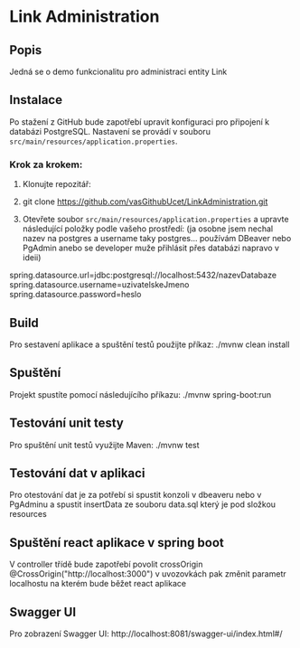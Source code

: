 # Link Administration

## Popis
Jedná se o demo funkcionalitu pro administraci entity Link 

## Instalace
Po stažení z GitHub bude zapotřebí upravit konfiguraci pro připojení k databázi PostgreSQL. Nastavení se provádí v souboru `src/main/resources/application.properties`.  


### Krok za krokem:
1. Klonujte repozitář:
2. git clone https://github.com/vasGithubUcet/LinkAdministration.git

3. Otevřete soubor `src/main/resources/application.properties` a upravte následující položky podle vašeho prostředí:
   (ja osobne jsem nechal nazev na postgres a username taky postgres... používám DBeaver nebo PgAdmin anebo se developer muže přihlásit přes databázi napravo v ideii)

spring.datasource.url=jdbc:postgresql://localhost:5432/nazevDatabaze  
spring.datasource.username=uzivatelskeJmeno  
spring.datasource.password=heslo

## Build
Pro sestavení aplikace a spuštění testů použijte příkaz:
./mvnw clean install


## Spuštění
Projekt spustíte pomocí následujícího příkazu:
./mvnw spring-boot:run


## Testování unit testy
Pro spuštění unit testů využijte Maven:
./mvnw test

## Testování dat v aplikaci
Pro otestování dat je za potřebí si spustit konzoli v dbeaveru nebo v PgAdminu a spustit insertData ze souboru data.sql který je pod složkou resources

## Spuštění react aplikace v spring boot 
V controller třídě bude zapotřebí povolit crossOrigin @CrossOrigin("http://localhost:3000") v uvozovkách pak změnit parametr localhostu na kterém bude běžet react aplikace

## Swagger UI
Pro zobrazení Swagger UI:
http://localhost:8081/swagger-ui/index.html#/




